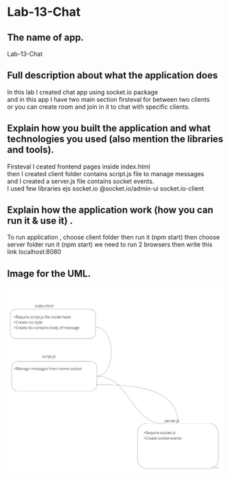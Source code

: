 # Lab-13-Chat  

## The name of app.  
Lab-13-Chat  


## Full description about what the application does  
In this lab I created chat app using socket.io package  
and in this app I have two main section firsteval for between two clients  
or you can create room and join in it to chat with specific clients.




## Explain how you built the application and what technologies you used (also mention the libraries and tools).  
Firsteval I ceated frontend pages inside index.html  
then I created  client folder contains script.js file to manage messages  
and I created a server.js file contains  socket events.  
I used few libraries ejs  socket.io  @socket.io/admin-ui socket.io-client





##  Explain how the application work (how you can run it & use it) .
To run application , choose client folder then run it (npm start) then 
choose server folder run it (npm start) 
we need to run 2 browsers then write this link 
localhost:8080 



## Image for the UML.
![](./assets/lab-13-uml.jpg)

